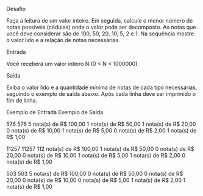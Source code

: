 Desafio

Faça a leitura de um valor inteiro. Em seguida, calcule o menor número de notas possíveis (cédulas) onde o valor pode ser decomposto. As notas que você deve considerar são de 100, 50, 20, 10, 5, 2 e 1. Na sequência mostre o valor lido e a relação de notas necessárias.

Entrada

Você receberá um valor inteiro N (0 < N < 1000000).

Saída

Exiba o valor lido e a quantidade mínima de notas de cada tipo necessárias, seguindo o exemplo de saída abaixo. Após cada linha deve ser imprimido o fim de linha.
 
Exemplo de Entrada 	Exemplo de Saída

576                 576
                    5 nota(s) de R$ 100,00
                    1 nota(s) de R$ 50,00
                    1 nota(s) de R$ 20,00
                    0 nota(s) de R$ 10,00
                    1 nota(s) de R$ 5,00
                    0 nota(s) de R$ 2,00
                    1 nota(s) de R$ 1,00

11257 	            11257
                    112 nota(s) de R$ 100,00
                    1 nota(s) de R$ 50,00
                    0 nota(s) de R$ 20,00
                    0 nota(s) de R$ 10,00
                    1 nota(s) de R$ 5,00
                    1 nota(s) de R$ 2,00
                    0 nota(s) de R$ 1,00

503 	            503
                    5 nota(s) de R$ 100,00
                    0 nota(s) de R$ 50,00
                    0 nota(s) de R$ 20,00
                    0 nota(s) de R$ 10,00
                    0 nota(s) de R$ 5,00
                    1 nota(s) de R$ 2,00
                    1 nota(s) de R$ 1,00
